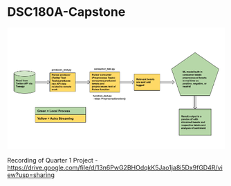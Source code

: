 # DSC180A-Capstone
![Diagram](diagram.png)

Recording of Quarter 1 Project - https://drive.google.com/file/d/13n6PwG2BHOdqkK5Jao1ja8i5Dx9fGD4R/view?usp=sharing
